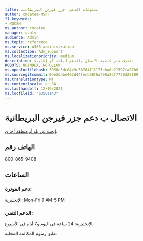 ```yaml
---
title: معلومات الدعم  جزر فيرجن البريطانية
author: cmcatee-MSFT
f1.keywords:
- NOCSH
ms.author: cmcatee
manager: scotv
audience: Admin
ms.topic: reference
ms.service: o365-administration
ms.collection: Adm_Support
ms.localizationpriority: medium
description: تعرف على كيفية الاتصال بالدعم لبلدك أو إقليمك.
ROBOTS: NOINDEX, NOFOLLOW
ms.openlocfilehash: 3950e3dc04c9c36764f15173eba8e21597fa87b8
ms.sourcegitcommit: 0ee2dabe402d44fecb6856af98a2ef7720d25189
ms.translationtype: MT
ms.contentlocale: ar-SA
ms.lasthandoff: 12/09/2021
ms.locfileid: "63568143"
---
```

# <a name="contact-support-for-british-virgin-islands"></a>الاتصال ب دعم جزر فيرجن البريطانية

[ابحث عن بلد أو منطقة أخرى](../get-help-support.md).

## <a name="phone-number"></a>الهاتف رقم
800-865-9408

## <a name="hours"></a>الساعات
### <a name="billing-support"></a>دعم الفوترة:

الإنجليزية: Mon-Fri 9 AM-5 PM

### <a name="technical-support"></a>الدعم التقني:

الإنجليزية: 24 ساعة في اليوم و7 أيام في الأسبوع

تطبق رسوم المكالمة المحلية
